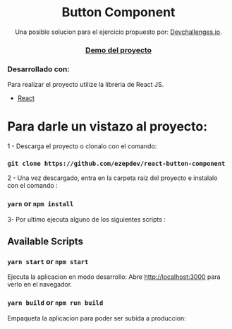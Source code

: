 
<h1 align="center">Button Component</h1>

<div align="center">
   Una posible solucion para el ejercicio propuesto por: <a href="http://devchallenges.io" target="_blank">Devchallenges.io</a>.
</div>

<div align="center">
  <h3>
    <a href="https://button-component-22345.herokuapp.com/">
      Demo del proyecto
    </a>
  </h3>
</div>

### Desarrollado con: 

<!-- This section should list any major frameworks that you built your project using. Here are a few examples.-->
Para realizar el proyecto utilize la libreria de React JS.  
- [React](https://reactjs.org/)

# Para darle un vistazo al proyecto: 

1 - Descarga el proyecto o clonalo con el comando: 
### `git clone https://github.com/ezepdev/react-button-component `

2 - Una vez descargado, entra en la carpeta raiz del proyecto e instalalo con el comando :
### `yarn` or `npm install`

3- Por ultimo ejecuta alguno de los siguientes scripts : 

## Available Scripts

### `yarn start` or `npm start`

Ejecuta la aplicacion en modo desarrollo: 
Abre [http://localhost:3000](http://localhost:3000) para verlo en el navegador.

### `yarn build` or `npm run build`

Empaqueta la aplicacion para poder ser subida a produccion:
